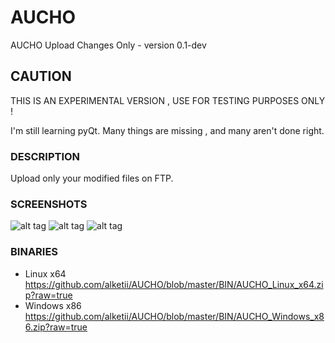 AUCHO
=====

AUCHO Upload Changes Only - version 0.1-dev

## CAUTION
THIS IS AN EXPERIMENTAL VERSION , USE FOR TESTING PURPOSES ONLY !

I'm still learning pyQt. Many things are missing , and many aren't done right.

### DESCRIPTION
Upload only your modified files on FTP.

### SCREENSHOTS
![alt tag](https://i.imgur.com/1KmpYE5.png)
![alt tag](https://i.imgur.com/PiCHB4L.png)
![alt tag](https://i.imgur.com/KQtGaKu.png)

### BINARIES
* Linux x64 https://github.com/alketii/AUCHO/blob/master/BIN/AUCHO_Linux_x64.zip?raw=true
* Windows x86 https://github.com/alketii/AUCHO/blob/master/BIN/AUCHO_Windows_x86.zip?raw=true